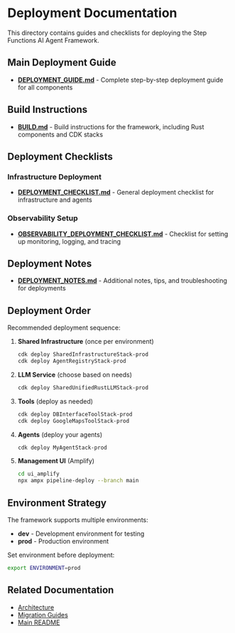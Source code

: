 # Deployment Documentation

This directory contains guides and checklists for deploying the Step Functions AI Agent Framework.

## Main Deployment Guide

- **[DEPLOYMENT_GUIDE.md](DEPLOYMENT_GUIDE.md)** - Complete step-by-step deployment guide for all components

## Build Instructions

- **[BUILD.md](BUILD.md)** - Build instructions for the framework, including Rust components and CDK stacks

## Deployment Checklists

### Infrastructure Deployment
- **[DEPLOYMENT_CHECKLIST.md](DEPLOYMENT_CHECKLIST.md)** - General deployment checklist for infrastructure and agents

### Observability Setup
- **[OBSERVABILITY_DEPLOYMENT_CHECKLIST.md](OBSERVABILITY_DEPLOYMENT_CHECKLIST.md)** - Checklist for setting up monitoring, logging, and tracing

## Deployment Notes

- **[DEPLOYMENT_NOTES.md](DEPLOYMENT_NOTES.md)** - Additional notes, tips, and troubleshooting for deployments

## Deployment Order

Recommended deployment sequence:

1. **Shared Infrastructure** (once per environment)
   ```bash
   cdk deploy SharedInfrastructureStack-prod
   cdk deploy AgentRegistryStack-prod
   ```

2. **LLM Service** (choose based on needs)
   ```bash
   cdk deploy SharedUnifiedRustLLMStack-prod
   ```

3. **Tools** (deploy as needed)
   ```bash
   cdk deploy DBInterfaceToolStack-prod
   cdk deploy GoogleMapsToolStack-prod
   ```

4. **Agents** (deploy your agents)
   ```bash
   cdk deploy MyAgentStack-prod
   ```

5. **Management UI** (Amplify)
   ```bash
   cd ui_amplify
   npx ampx pipeline-deploy --branch main
   ```

## Environment Strategy

The framework supports multiple environments:
- **dev** - Development environment for testing
- **prod** - Production environment

Set environment before deployment:
```bash
export ENVIRONMENT=prod
```

## Related Documentation

- [Architecture](../architecture/)
- [Migration Guides](../migration/)
- [Main README](../../README.md)
